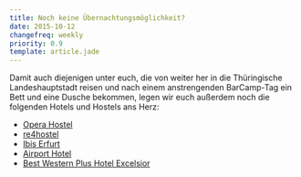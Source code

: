 ```yaml
---
title: Noch keine Übernachtungsmöglichkeit?
date: 2015-10-12
changefreq: weekly
priority: 0.9
template: article.jade
---
```


Damit auch diejenigen unter euch, die von weiter her in die Thüringische Landeshauptstadt reisen und nach einem anstrengenden BarCamp-Tag ein Bett und eine Dusche bekommen, legen wir euch außerdem noch die folgenden Hotels und Hostels ans Herz:
<ul> 
<li><a href="http://www.opera-hostel.de/" target="_blank">Opera Hostel</a></li>
<li><a href="http://www.re4hostel.com/" target="_blank">re4hostel</a></li>
<li><a href="http://www.ibis.com/de/hotel-1648-ibis-erfurt-altstadt/index.shtml" target="_blank">Ibis Erfurt</a></li>
<li><a href="http://www.bachmann-hotels.de/airport-hotel/" target="_blank">Airport Hotel</a></li>
<li><a href="https://www.bestwestern.de/hotels/Erfurt/BEST-WESTERN-PLUS-Hotel-Excelsior" target="_blank">Best Western Plus Hotel Excelsior</a></li>
</ul>